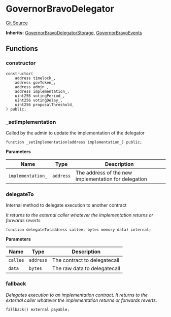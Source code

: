 # GovernorBravoDelegator
[Git Source](https://github.com/Maia-DAO/test-env-V2/blob/84b5f9e8695c91ddb02f27bb3dfb1c652f55ced4/governance/GovernorBravoDelegator.sol)

**Inherits:**
[GovernorBravoDelegatorStorage](/out-of-scope/governance/GovernorBravoInterfaces.sol/contract.GovernorBravoDelegatorStorage.md), [GovernorBravoEvents](/out-of-scope/governance/GovernorBravoInterfaces.sol/contract.GovernorBravoEvents.md)


## Functions
### constructor


```solidity
constructor(
    address timelock_,
    address govToken_,
    address admin_,
    address implementation_,
    uint256 votingPeriod_,
    uint256 votingDelay_,
    uint256 proposalThreshold_
) public;
```

### _setImplementation

Called by the admin to update the implementation of the delegator


```solidity
function _setImplementation(address implementation_) public;
```
**Parameters**

|Name|Type|Description|
|----|----|-----------|
|`implementation_`|`address`|The address of the new implementation for delegation|


### delegateTo

Internal method to delegate execution to another contract

*It returns to the external caller whatever the implementation returns or forwards reverts*


```solidity
function delegateTo(address callee, bytes memory data) internal;
```
**Parameters**

|Name|Type|Description|
|----|----|-----------|
|`callee`|`address`|The contract to delegatecall|
|`data`|`bytes`|The raw data to delegatecall|


### fallback

*Delegates execution to an implementation contract.
It returns to the external caller whatever the implementation returns
or forwards reverts.*


```solidity
fallback() external payable;
```

